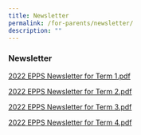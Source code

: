 ```yaml
---
title: Newsletter
permalink: /for-parents/newsletter/
description: ""
---
```

### Newsletter

[2022 EPPS Newsletter for Term 1.pdf](/files/nl1.pdf)

[2022 EPPS Newsletter for Term 2.pdf](/files/nl2.pdf)

[2022 EPPS Newsletter for Term 3.pdf](/files/nl3.pdf)

[2022 EPPS Newsletter for Term 4.pdf](/files/nl4.pdf)